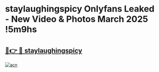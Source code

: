 # staylaughingspicy Onlyfans Leaked - New Video & Photos March 2025 !5m9hs

# <h2><a href="https://u5kesl.iuczelnia.edu.pl?title=staylaughingspicy&ref=5m9hs">🔗👉 🔴 staylaughingspicy</a></h2>

[![acn](https://github.com/user-attachments/assets/0f9c940e-d8b0-45ae-aac7-cd30a18b3e1c)](https://u5kesl.iuczelnia.edu.pl?title=staylaughingspicy&ref=5m9hs)

